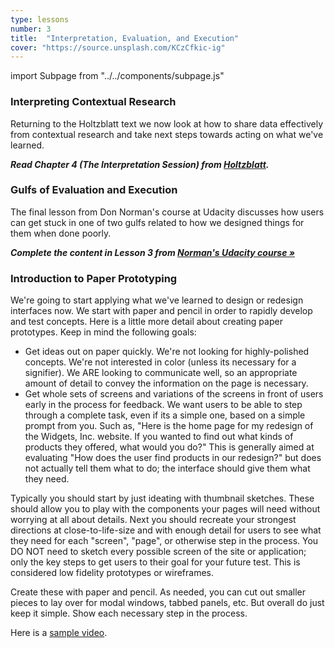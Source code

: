 ```yaml
---
type: lessons
number: 3
title:  "Interpretation, Evaluation, and Execution"
cover: "https://source.unsplash.com/KCzCfkic-ig"
---
```

import Subpage from "../../components/subpage.js"

<Subpage slug="interpreting">

### Interpreting Contextual Research

Returning to the Holtzblatt text we now look at how to share data effectively from contextual research and take next steps towards acting on what we've learned.

***Read Chapter 4 (The Interpretation Session) from [Holtzblatt][holtz].***

</Subpage>
<Subpage slug="gulfs-of-evaluation-and-execution">

### Gulfs of Evaluation and Execution

The final lesson from Don Norman's course at Udacity discusses how users can get stuck in one of two gulfs related to how we designed things for them when done poorly.

***Complete the content in Lesson 3 from [Norman's Udacity course »][norman]***

</Subpage>
<Subpage slug="introduction-to-paper-prototyping">

### Introduction to Paper Prototyping

We're going to start applying what we've learned to design or redesign interfaces now. We start with paper and pencil in order to rapidly develop and test concepts. Here is a little more detail about creating paper prototypes. Keep in mind the following goals:

* Get ideas out on paper quickly. We're not looking for highly-polished concepts. We're not interested in color (unless its necessary for a signifier). We ARE looking to communicate well, so an appropriate amount of detail to convey the information on the page is necessary.
* Get whole sets of screens and variations of the screens in front of users early in the process for feedback. We want users to be able to step through a complete task, even if its a simple one, based on a simple prompt from you. Such as, "Here is the home page for my redesign of the Widgets, Inc. website. If you wanted to find out what kinds of products they offered, what would you do?" This is generally aimed at evaluating "How does the user find products in our redesign?" but does not actually tell them what to do; the interface should give them what they need.

Typically you should start by just ideating with thumbnail sketches. These should allow you to play with the components your pages will need without worrying at all about details. Next you should recreate your strongest directions at close-to-life-size and with enough detail for users to see what they need for each "screen", "page", or otherwise step in the process. You DO NOT need to sketch every possible screen of the site or application; only the key steps to get users to their goal for your future test. This is considered low fidelity prototypes or wireframes.

Create these with paper and pencil. As needed, you can cut out smaller pieces to lay over for modal windows, tabbed panels, etc. But overall do just keep it simple. Show each necessary step in the process.

Here is a [sample video](https://youtu.be/pL81u49icRI).

</Subpage>

[holtz]: https://learning.oreilly.com/library/view/contextual-design-2nd/9780128011362/
[norman]: https://www.udacity.com/course/design101

